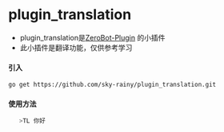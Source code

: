 # plugin_translation
- plugin_translation是[ZeroBot-Plugin](https://github.com/FloatTech/ZeroBot-Plugin) 的小插件
- 此小插件是翻译功能，仅供参考学习

#### 引入
```bash
go get https://github.com/sky-rainy/plugin_translation.git
```
#### 使用方法
```bash
   >TL 你好
```
